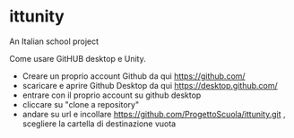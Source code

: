 # ittunity
An Italian school project

Come usare GitHUB desktop e Unity.

- Creare un proprio account Github da qui https://github.com/
- scaricare e aprire Github Desktop da qui https://desktop.github.com/
- entrare con il proprio account su github desktop
- cliccare su "clone a repository"
- andare su url e incollare https://github.com/ProgettoScuola/ittunity.git , scegliere la cartella di destinazione vuota
